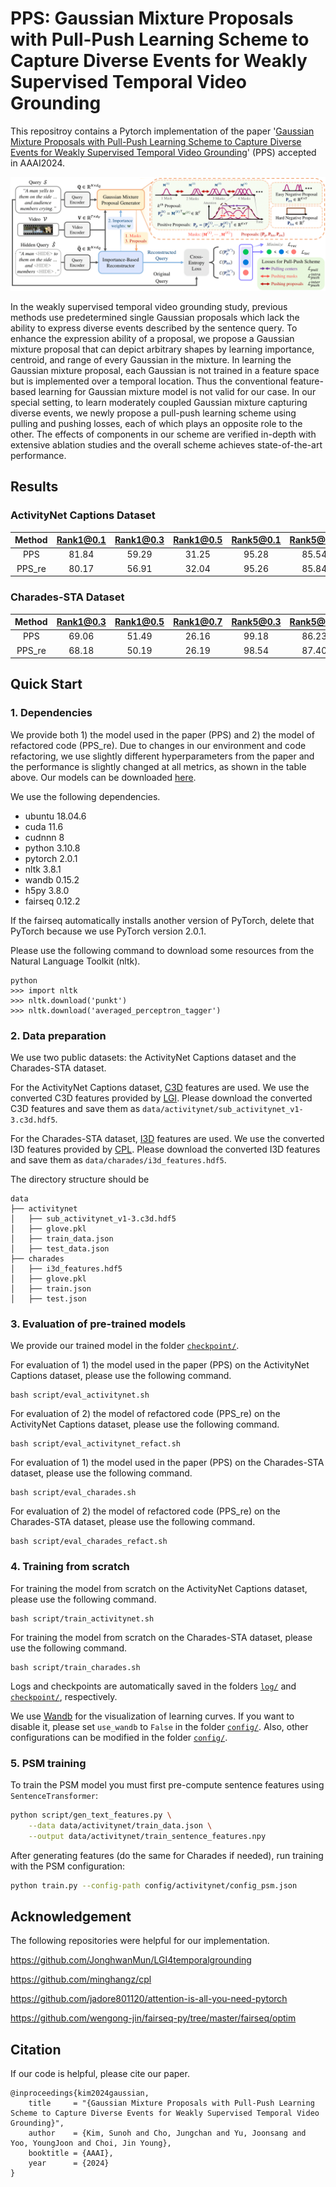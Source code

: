 # PPS: Gaussian Mixture Proposals with Pull-Push Learning Scheme to Capture Diverse Events for Weakly Supervised Temporal Video Grounding

This repositroy contains a Pytorch implementation of the paper '[Gaussian Mixture Proposals with Pull-Push Learning Scheme to Capture Diverse Events for Weakly Supervised Temporal Video Grounding](https://arxiv.org/pdf/2312.16388v1.pdf)' (PPS) accepted in AAAI2024.


![PPS_overview](./PPS_overview.png)

In the weakly supervised temporal video grounding study, previous methods use predetermined single Gaussian proposals which lack the ability to express diverse events described by the sentence query. To enhance the expression ability of a proposal, we propose a Gaussian mixture proposal that can depict arbitrary shapes by learning importance, centroid, and range of every Gaussian in the mixture. In learning the Gaussian mixture proposal, each Gaussian is not trained in a feature space but is implemented over a temporal location. Thus the conventional feature-based learning for Gaussian mixture model is not valid for our case. In our special setting, to learn moderately coupled Gaussian mixture capturing diverse events, we newly propose a pull-push learning scheme using pulling and pushing losses, each of which plays an opposite role to the other. The effects of components in our scheme are verified in-depth with extensive ablation studies and the overall scheme achieves state-of-the-art performance.

## Results

### ActivityNet Captions Dataset

|  Method  | Rank1@0.1 | Rank1@0.3 | Rank1@0.5 | Rank5@0.1 | Rank5@0.3 | Rank5@0.5 |
|  :-----: | :-------: | :-------: | :-------: | :-------: | :-------: | :-------: |
|   PPS   |   81.84   |   59.29   |   31.25   |   95.28   |   85.54   |   71.32   |
| PPS_re  |   80.17   |   56.91   |   32.04   |   95.26   |   85.84   |   74.85   |

### Charades-STA Dataset

|  Method  | Rank1@0.3 | Rank1@0.5 | Rank1@0.7 | Rank5@0.3 | Rank5@0.5 | Rank5@0.7 |
|  :-----: | :-------: | :-------: | :-------: | :-------: | :-------: | :-------: |
|   PPS   |   69.06   |   51.49   |   26.16   |   99.18   |   86.23   |   53.01   |
| PPS_re  |   68.18   |   50.19   |   26.19   |   98.54   |   87.40   |   53.32   |

## Quick Start

### 1. Dependencies

We provide both 1) the model used in the paper (PPS) and 2) the model of refactored code (PPS_re).
Due to changes in our environment and code refactoring, we use slightly different hyperparameters from the paper and the performance is slightly changed at all metrics, as shown in the table above.
Our models can be downloaded [here](https://drive.google.com/file/d/1bf9d_UpnPSDZnmAmjD_E5o2SOaWOXDRg/view?usp=sharing).

We use the following dependencies.

- ubuntu 18.04.6
- cuda 11.6
- cudnnn 8
- python 3.10.8
- pytorch 2.0.1
- nltk 3.8.1
- wandb 0.15.2
- h5py 3.8.0
- fairseq 0.12.2

If the fairseq automatically installs another version of PyTorch, delete that PyTorch because we use PyTorch version 2.0.1.

Please use the following command to download some resources from the Natural Language Toolkit (nltk).

```
python
>>> import nltk
>>> nltk.download('punkt')
>>> nltk.download('averaged_perceptron_tagger')
```

### 2. Data preparation

We use two public datasets: the ActivityNet Captions dataset and the Charades-STA dataset.

For the ActivityNet Captions dataset, [C3D](http://activity-net.org/challenges/2016/download.html#c3d) features are used.
We use the converted C3D features provided by [LGI](https://github.com/JonghwanMun/LGI4temporalgrounding).
Please download the converted C3D features and save them as `data/activitynet/sub_activitynet_v1-3.c3d.hdf5`.

For the Charades-STA dataset, [I3D](https://github.com/piergiaj/pytorch-i3d) features are used.
We use the converted I3D features provided by [CPL](https://github.com/minghangz/cpl).
Please download the converted I3D features and save them as `data/charades/i3d_features.hdf5`.

The directory structure should be

```
data
├── activitynet
│   ├── sub_activitynet_v1-3.c3d.hdf5
│   ├── glove.pkl
│   ├── train_data.json
│   ├── test_data.json
├── charades
│   ├── i3d_features.hdf5
│   ├── glove.pkl
│   ├── train.json
│   ├── test.json
```

### 3. Evaluation of pre-trained models


We provide our trained model in the folder [`checkpoint/`](checkpoint/). 

For evaluation of 1) the model used in the paper (PPS) on the ActivityNet Captions dataset, please use the following command.
```
bash script/eval_activitynet.sh
```

For evaluation of 2) the model of refactored code (PPS_re) on the ActivityNet Captions dataset, please use the following command.
```
bash script/eval_activitynet_refact.sh
```

For evaluation of 1) the model used in the paper (PPS) on the Charades-STA dataset, please use the following command.
```
bash script/eval_charades.sh
```

For evaluation of 2) the model of refactored code (PPS_re) on the Charades-STA dataset, please use the following command.
```
bash script/eval_charades_refact.sh
```

### 4. Training from scratch

For training the model from scratch on the ActivityNet Captions dataset, please use the following command.

```
bash script/train_activitynet.sh
```

For training the model from scratch on the Charades-STA dataset, please use the following command.

```
bash script/train_charades.sh
```

Logs and checkpoints are automatically saved in the folders [`log/`](log/) and [`checkpoint/`](checkpoint/), respectively.

We use [Wandb](https://wandb.ai/site) for the visualization of learning curves.
If you want to disable it, please set `use_wandb` to `False` in the folder [`config/`](config/).
Also, other configurations can be modified in the folder [`config/`](config/).

### 5. PSM training

To train the PSM model you must first pre-compute sentence features using `SentenceTransformer`:

```bash
python script/gen_text_features.py \
    --data data/activitynet/train_data.json \
    --output data/activitynet/train_sentence_features.npy
```

After generating features (do the same for Charades if needed), run training with the PSM configuration:

```bash
python train.py --config-path config/activitynet/config_psm.json
```


## Acknowledgement
The following repositories were helpful for our implementation.

https://github.com/JonghwanMun/LGI4temporalgrounding

https://github.com/minghangz/cpl

https://github.com/jadore801120/attention-is-all-you-need-pytorch

https://github.com/wengong-jin/fairseq-py/tree/master/fairseq/optim

## Citation
If our code is helpful, please cite our paper.

```
@inproceedings{kim2024gaussian,
    title     = "{Gaussian Mixture Proposals with Pull-Push Learning Scheme to Capture Diverse Events for Weakly Supervised Temporal Video Grounding}",
    author    = {Kim, Sunoh and Cho, Jungchan and Yu, Joonsang and Yoo, YoungJoon and Choi, Jin Young},
    booktitle = {AAAI},
    year      = {2024}
}
```
